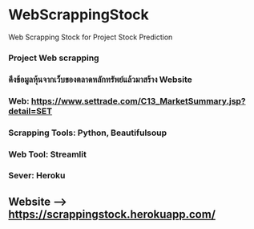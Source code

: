 # WebScrappingStock
Web Scrapping Stock for Project Stock Prediction
### Project Web scrapping
### ดึงข้อมูลหุ้นจากเว็บของตลาดหลักทรัพย์แล้วมาสร้าง Website
### Web: https://www.settrade.com/C13_MarketSummary.jsp?detail=SET
### Scrapping Tools: Python, Beautifulsoup
### Web Tool: Streamlit
### Sever: Heroku
## Website --> https://scrappingstock.herokuapp.com/
